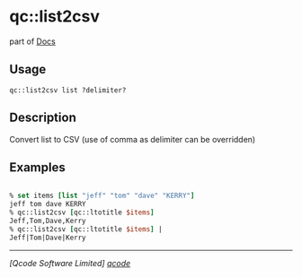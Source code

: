 qc::list2csv
============

part of [Docs](.)

Usage
-----
`
        qc::list2csv list ?delimiter?
    `

Description
-----------
Convert list to CSV (use of comma as delimiter can be overridden)

Examples
--------
```tcl

% set items [list "jeff" "tom" "dave" "KERRY"]
jeff tom dave KERRY
% qc::list2csv [qc::ltotitle $items]
Jeff,Tom,Dave,Kerry
% qc::list2csv [qc::ltotitle $items] |
Jeff|Tom|Dave|Kerry
```

----------------------------------
*[Qcode Software Limited] [qcode]*

[qcode]: http://www.qcode.co.uk "Qcode Software"
